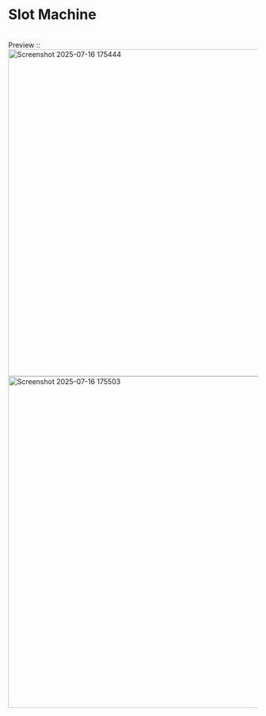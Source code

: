 # Slot Machine
<br>
Preview :: <br>
<img width="632" height="661" alt="Screenshot 2025-07-16 175444" src="https://github.com/user-attachments/assets/3227e4be-7b96-42b6-a324-8930767deebe" />
<br>
<img width="646" height="670" alt="Screenshot 2025-07-16 175503" src="https://github.com/user-attachments/assets/47dc5c50-f4ca-49a3-afcb-6a4bf43345ed" />
<br>
